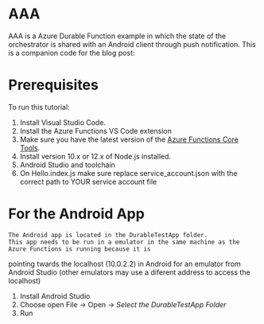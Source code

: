 # AAA

AAA is a Azure Durable Function example in which the state of the orchestrator is shared with an Android client through push notification. This is a companion code for the blog post:

# Prerequisites

To run this tutorial:

1. Install Visual Studio Code.
2. Install the Azure Functions VS Code extension
3. Make sure you have the latest version of the [Azure Functions Core Tools](https://learn.microsoft.com/en-us/azure/azure-functions/functions-run-local?tabs=v4%2Clinux%2Ccsharp%2Cportal%2Cbash). 
4. Install version 10.x or 12.x of Node.js installed.
5. Android Studio and toolchain
6. On Hello.index.js make sure replace service_account.json with the correct path to YOUR service account file

# For the Android App

    The Android app is located in the DurableTestApp folder.
    This app needs to be run in a emulator in the same machine as the Azure Functions is running because it is
pointing twards the localhost (10.0.2.2) in Android for an emulator from Android Studio (other emulators may use a diferent address to access the localhost)

1. Install Android Studio
2. Choose open File -> Open -> *Select the DurableTestApp Folder*
3. Run